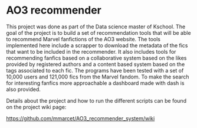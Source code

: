 # AO3 recommender

This project was done as part of the Data science master of Kschool. The goal of the project is to build a set of recommendation tools that will be able to recommend Marvel fanfictions of the AO3 website. The tools implemented here include a scrapper to download the metadata of the fics that want to be included in the recommender. It also includes tools for recommending fanfics based on a collaborative system based on the likes provided by registered authors and a content based system based on the tags associated to each fic. The programs have been tested with a set of 10,000 users and 121,000 fics from the Marvel fandom. To make the search for interesting fanfics more approachable a dashboard made with dash is also provided.

Details about the project and how to run the different scripts can be found on the project wiki page:

https://github.com/mmarcet/AO3_recommender_system/wiki
